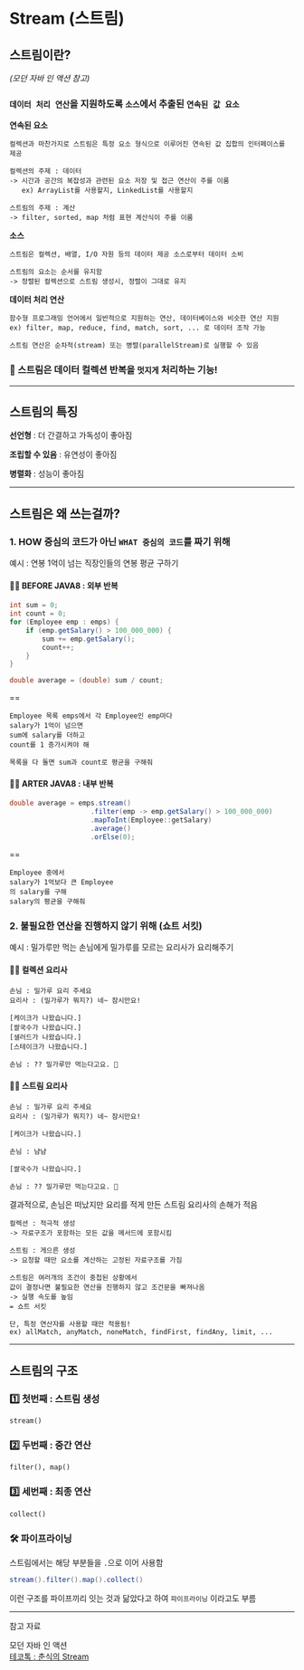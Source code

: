 # Stream (스트림)

## 스트림이란?

_(모던 자바 인 액션 참고)_

### `데이터 처리 연산`을 지원하도록 `소스`에서 추출된 `연속된 값 요소`

**연속된 요소**

    컬렉션과 마찬가지로 스트림은 특정 요소 형식으로 이루어진 연속된 값 집합의 인터페이스를 제공

    컬렉션의 주제 : 데이터
    -> 시간과 공간의 복잡성과 관련된 요소 저장 및 접근 연산이 주를 이룸
       ex) ArrayList를 사용할지, LinkedList를 사용할지

    스트림의 주제 : 계산
    -> filter, sorted, map 처럼 표현 계산식이 주를 이룸

**소스**

    스트림은 컬렉션, 배열, I/O 자원 등의 데이터 제공 소스로부터 데이터 소비

    스트림의 요소는 순서를 유지함
    -> 정렬된 컬렉션으로 스트림 생성시, 정렬이 그대로 유지

**데이터 처리 연산**

    함수형 프로그래밍 언어에서 일반적으로 지원하는 연산, 데이터베이스와 비슷한 연산 지원
    ex) filter, map, reduce, find, match, sort, ... 로 데이터 조작 가능

    스트림 연산은 순차적(stream) 또는 병렬(parallelStream)로 실행할 수 있음

### 🌟 스트림은 데이터 컬렉션 반복을 `멋지게` 처리하는 기능!

---

## 스트림의 특징

**선언형** : 더 간결하고 가독성이 좋아짐

**조립할 수 있음** : 유연성이 좋아짐

**병렬화** : 성능이 좋아짐

---

## 스트림은 왜 쓰는걸까?

### 1. HOW 중심의 코드가 아닌 `WHAT 중심의 코드`를 짜기 위해

예시 : 연봉 1억이 넘는 직장인들의 연봉 평균 구하기

#### 🙅‍♀️ BEFORE JAVA8 : 외부 반복

```JAVA
int sum = 0;
int count = 0;
for (Employee emp : emps) {
    if (emp.getSalary() > 100_000_000) {
        sum += emp.getSalary();
        count++;
    }
}

double average = (double) sum / count;
```

==

    Employee 목록 emps에서 각 Employee인 emp마다
    salary가 1억이 넘으면
    sum에 salary를 더하고
    count를 1 증가시켜야 해

    목록을 다 돌면 sum과 count로 평균을 구해줘

#### 🙆‍♀️ ARTER JAVA8 : 내부 반복

```JAVA
double average = emps.stream()
                    .filter(emp -> emp.getSalary() > 100_000_000)
                    .mapToInt(Employee::getSalary)
                    .average()
                    .orElse(0);
```

==

    Employee 중에서
    salary가 1억보다 큰 Employee
    의 salary를 구해
    salary의 평균을 구해줘

### 2. 불필요한 연산을 진행하지 않기 위해 (쇼트 서킷)

예시 : 밀가루만 먹는 손님에게 밀가루를 모르는 요리사가 요리해주기

#### 🙅‍♀️ 컬렉션 요리사

    손님 : 밀가루 요리 주세요
    요리사 : (밀가루가 뭐지?) 네~ 잠시만요!

    [케이크가 나왔습니다.]
    [쌀국수가 나왔습니다.]
    [샐러드가 나왔습니다.]
    [스테이크가 나왔습니다.]

    손님 : ?? 밀가루만 먹는다고요. 🤬

#### 🙆‍♀️ 스트림 요리사

    손님 : 밀가루 요리 주세요
    요리사 : (밀가루가 뭐지?) 네~ 잠시만요!

    [케이크가 나왔습니다.]

    손님 : 냠냠

    [쌀국수가 나왔습니다.]

    손님 : ?? 밀가루만 먹는다고요. 🤬

결과적으로, 손님은 떠났지만 요리를 적게 만든 스트림 요리사의 손해가 적음

    컬렉션 : 적극적 생성
    -> 자료구조가 포함하는 모든 값을 메서드에 포함시킴

    스트림 : 게으른 생성
    -> 요청할 때만 요소를 계산하는 고정된 자료구조를 가짐

    스트림은 여러개의 조건이 중첩된 상황에서
    값이 결정나면 불필요한 연산을 진행하지 않고 조건문을 빠져나옴
    -> 실행 속도를 높임
    = 쇼트 서킷

    단, 특정 연산자를 사용할 때만 적용됨!
    ex) allMatch, anyMatch, noneMatch, findFirst, findAny, limit, ...

---

## 스트림의 구조

### 1️⃣ 첫번째 : 스트림 생성

    stream()

### 2️⃣ 두번째 : 중간 연산

    filter(), map()

### 3️⃣ 세번째 : 최종 연산

    collect()

### 🛠 파이프라이닝

스트림에서는 해당 부분들을 `.`으로 이어 사용함

```JAVA
stream().filter().map().collect()
```

이런 구조를 파이프끼리 잇는 것과 닮았다고 하여 `파이프라이닝` 이라고도 부름

<hr>

참고 자료

모던 자바 인 액션  
[테코톡 : 춘식의 Stream](https://www.youtube.com/watch?v=wsvhgrCGW78)

